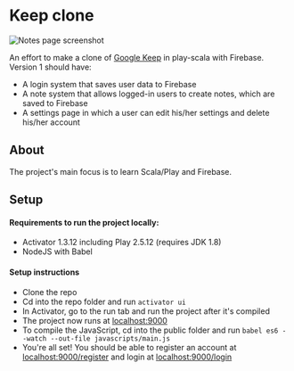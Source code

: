 # Keep clone

![Notes page screenshot](https://github.com/rafaelklaessen/keep-clone/raw/master/screenshots/notes.jpg "Notes page")

An effort to make a clone of [Google Keep](https://keep.google.com) in play-scala with Firebase.
Version 1 should have:

- A login system that saves user data to Firebase
- A note system that allows logged-in users to create notes, which are saved to Firebase
- A settings page in which a user can edit his/her settings and delete his/her account

## About
The project's main focus is to learn Scala/Play and Firebase.

## Setup

#### Requirements to run the project locally:
- Activator 1.3.12 including Play 2.5.12 (requires JDK 1.8)
- NodeJS with Babel

#### Setup instructions
- Clone the repo
- Cd into the repo folder and run `activator ui`
- In Activator, go to the run tab and run the project after it's compiled
- The project now runs at [localhost:9000](http://localhost:9000)
- To compile the JavaScript, cd into the public folder and run `babel es6 --watch --out-file javascripts/main.js`
- You're all set! You should be able to register an account at [localhost:9000/register](http://localhost:9000/register) and login at [localhost:9000/login](http://localhost:9000/login)
